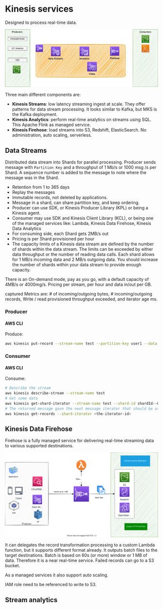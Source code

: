 # Kinesis services

Designed to process real-time data. 

 ![kin](./images/kinesis.png)

Three main different components are: 

* **Kinesis Streams**: low latency streaming ingest at scale. They offer patterns for data stream processing. It looks similar to Kafka, but MKS is the Kafka deployment.
* **Kinesis Analytics**: perform real-time analytics on streams using SQL. This Apache Flink as managed service.
* **Kinesis Firehose**: load streams into S3, Redshift, ElasticSearch. No administration, auto scaling, serverless.

## Data Streams

Distributed data stream into Shards for parallel processing. Producer sends message with `Partition Key` and a throughput of 1 Mb/s or 1000 msg /s per Shard. A sequence number is added to the message to note where the message was in the Shard. 

* Retention from 1 to 365 days
* Replay the messages
* Immutable records, not deleted by applications.
* Message in a shard, can share partition key, and keep ordering.
* Producer can use SDK, or Kinesis Producer Library (KPL) or being a Kinesis agent.
* Consumer may use SDK and Kinesis Client Library (KCL), or being one of the managed services like: Lambda, Kinesis Data Firehose, Kinesis Data Analytics
* For consuming side, each Shard gets 2MB/s out
* Pricing is per Shard provisioned per hour
* The capacity limits of a Kinesis data stream are defined by the number of shards within the data stream. The limits can be exceeded by either data throughput or the number of reading data calls. Each shard allows for 1 MB/s incoming data and 2 MB/s outgoing data. You should increase the number of shards within your data stream to provide enough capacity.

There is an On-demand mode, pay as you go, with a default capacity of 4MB/s or 4000mg/s. Pricing per stream, per hour and data in/out per GB. 

captured Metrics are: # of incoming/outgoing bytes, # incoming/outgoing records, Write / read provisioned throughput exceeded, and iterator age ms.

### Producer

#### AWS CLI

Produce:

```sh
aws kinesis put-record --stream-name test --partition-key user1 --data "user signup" --cli-binary-format raw-in-base64-out
```

### Consumer

#### AWS CLI

Consume:

```sh
# Describe the stream
aws kinesis describe-stream --stream-name test
# Get some data
aws kinesis get-shard-iterator --stream-name test --shard-id shardId--00000000 --shard-iterator-type TRIM_HORIZON
# The returned message gave the next message iterator that should be used in the next call.
aws kinesis get-records --shard-iterator <the-iterator-id>
```
## Kinesis Data Firehose

Firehose is a fully managed service for delivering real-time streaming data to various supported destinations.

![](./diagrams/firehose.drawio.svg)

It can delegates the record transformation processing to a custom Lambda function, but it supports different format already. It outputs batch files to the target destinations. Batch is based on 60s (or more) window or 1 MB of data. Therefore it is a near real-time service. Failed records can go to a S3 bucket.

As a managed services it also support auto scaling.

IAM role need to be referenced to write to S3.

## Stream analytics


